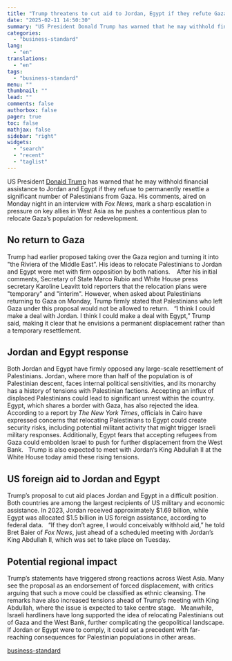 ```yaml
---
title: "Trump threatens to cut aid to Jordan, Egypt if they refute Gaza relocation"
date: "2025-02-11 14:50:30"
summary: "US President Donald Trump has warned that he may withhold financial assistance to Jordan and Egypt if they refuse to permanently resettle a significant number of Palestinians from Gaza. His comments, aired on Monday night in an interview with Fox News, mark a sharp escalation in pressure on key allies..."
categories:
  - "business-standard"
lang:
  - "en"
translations:
  - "en"
tags:
  - "business-standard"
menu: ""
thumbnail: ""
lead: ""
comments: false
authorbox: false
pager: true
toc: false
mathjax: false
sidebar: "right"
widgets:
  - "search"
  - "recent"
  - "taglist"
---
```


US President [Donald Trump](https://www.business-standard.com/topic/donald-trump) has warned that he may withhold financial assistance to Jordan and Egypt if they refuse to permanently resettle a significant number of Palestinians from Gaza. His comments, aired on Monday night in an interview with *Fox News*, mark a sharp escalation in pressure on key allies in West Asia as he pushes a contentious plan to relocate Gaza’s population for redevelopment.
 

No return to Gaza
-----------------

Trump had earlier proposed taking over the Gaza region and turning it into "the Riviera of the Middle East”. His ideas to relocate Palestinians to Jordan and Egypt were met with firm opposition by both nations. 
 
After his initial comments, Secretary of State Marco Rubio and White House press secretary Karoline Leavitt told reporters that the relocation plans were "temporary" and "interim". However, when asked about Palestinians returning to Gaza on Monday, Trump firmly stated that Palestinians who left Gaza under this proposal would not be allowed to return.
 
“I think I could make a deal with Jordan. I think I could make a deal with Egypt,” Trump said, making it clear that he envisions a permanent displacement rather than a temporary resettlement.
 

Jordan and Egypt response
-------------------------

Both Jordan and Egypt have firmly opposed any large-scale resettlement of Palestinians. Jordan, where more than half of the population is of Palestinian descent, faces internal political sensitivities, and its monarchy has a history of tensions with Palestinian factions. Accepting an influx of displaced Palestinians could lead to significant unrest within the country.
 
Egypt, which shares a border with Gaza, has also rejected the idea. According to a report by *The New York Times*, officials in Cairo have expressed concerns that relocating Palestinians to Egypt could create security risks, including potential militant activity that might trigger Israeli military responses. Additionally, Egypt fears that accepting refugees from Gaza could embolden Israel to push for further displacement from the West Bank.
 
Trump is also expected to meet with Jordan’s King Abdullah II at the White House today amid these rising tensions.
 

US foreign aid to Jordan and Egypt
----------------------------------

Trump’s proposal to cut aid places Jordan and Egypt in a difficult position. Both countries are among the largest recipients of US military and economic assistance. In 2023, Jordan received approximately $1.69 billion, while Egypt was allocated $1.5 billion in US foreign assistance, according to federal data.
 
“If they don’t agree, I would conceivably withhold aid,” he told Bret Baier of *Fox News*, just ahead of a scheduled meeting with Jordan’s King Abdullah II, which was set to take place on Tuesday.
 

Potential regional impact
-------------------------

Trump’s statements have triggered strong reactions across West Asia. Many see the proposal as an endorsement of forced displacement, with critics arguing that such a move could be classified as ethnic cleansing. The remarks have also increased tensions ahead of Trump’s meeting with King Abdullah, where the issue is expected to take centre stage.
 
Meanwhile, Israeli hardliners have long supported the idea of relocating Palestinians out of Gaza and the West Bank, further complicating the geopolitical landscape. If Jordan or Egypt were to comply, it could set a precedent with far-reaching consequences for Palestinian populations in other areas.

[business-standard](https://www.business-standard.com/world-news/trump-threatens-aid-cut-jordan-egypt-palestinian-resettlement-125021100723_1.html)
